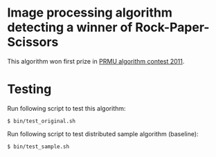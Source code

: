 Image processing algorithm detecting a winner of Rock-Paper-Scissors
=====
This algorithm won first prize in [PRMU algorithm contest 2011](http://www.ccm.media.kyoto-u.ac.jp/alcon2011).

# Testing

Run following script to test this algorithm:

```
$ bin/test_original.sh
```

Run following script to test distributed sample algorithm (baseline):

```
$ bin/test_sample.sh
```
